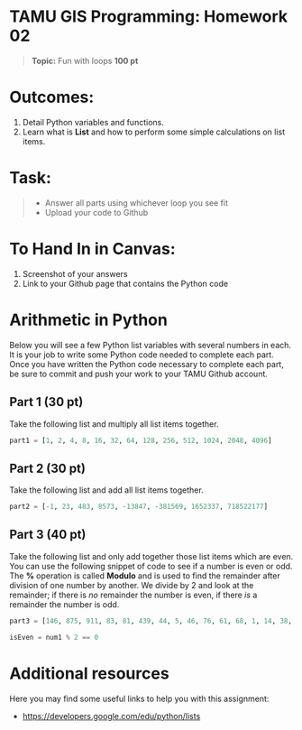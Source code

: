 # TAMU GIS Programming: Homework 02
>
>**Topic:** Fun with loops
>**100 pt**


# **Outcomes:**
1. Detail Python variables and functions.
2. Learn what is **List** and how to perform some simple calculations on list items.


# **Task:**
> - Answer all parts using whichever loop you see fit
> - Upload your code to Github

# **To Hand In in Canvas:**
1. Screenshot of your answers
2. Link to your Github page that contains the Python code

# Arithmetic in Python
Below you will see a few Python list variables with several numbers in each. It is your job to write some Python code needed to complete each part. Once you have written the Python code necessary to complete each part, be sure to commit and push your work to your TAMU Github account.
## Part 1 (30 pt)
Take the following list and multiply all list items together.
>
```python
part1 = [1, 2, 4, 8, 16, 32, 64, 128, 256, 512, 1024, 2048, 4096]
```
>

## Part 2 (30 pt)
Take the following list and add all list items together.
>
```python
part2 = [-1, 23, 483, 8573, -13847, -381569, 1652337, 718522177]
```
>

## Part 3 (40 pt)
Take the following list and only add together those list items which are even. You can use the following snippet of code to see if a number is even or odd. The **%** operation is called **Modulo** and is used to find the remainder after division of one number by another. We divide by 2 and look at the remainder; if there is *no* remainder the number is even, if there *is* a remainder the number is odd.
>
```python
part3 = [146, 875, 911, 83, 81, 439, 44, 5, 46, 76, 61, 68, 1, 14, 38, 26, 21] 

isEven = num1 % 2 == 0
```
>


# Additional resources
Here you may find some useful links to help you with this assignment:
>
- https://developers.google.com/edu/python/lists
